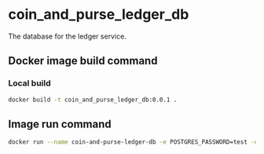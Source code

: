 # coin_and_purse_ledger_db
The database for the ledger service.

## Docker image build command

### Local build
```Bash
docker build -t coin_and_purse_ledger_db:0.0.1 .
```

## Image run command

```Bash
docker run --name coin-and-purse-ledger-db -e POSTGRES_PASSWORD=test -e POSTGRES_USER=superledger -d coin_and_purse_ledger_db:0.0.1
```
